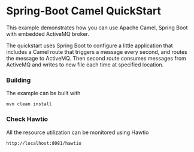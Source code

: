 # Spring-Boot Camel QuickStart

This example demonstrates how you can use Apache Camel, Spring Boot with embedded ActiveMQ broker.

The quickstart uses Spring Boot to configure a little application that includes a Camel route that triggers a message every second, and routes the message to ActiveMQ.
Then second route consumes messages from ActiveMQ and writes to new file each time at specified location.

### Building

The example can be built with

    mvn clean install


### Check Hawtio

All the resource utilization can be monitored using Hawtio

    http://localhost:8081/hawtio
